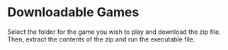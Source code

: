 # Downloadable Games
 Select the folder for the game you wish to play and download the zip file.  Then, extract the contents of the zip and run the executable file.
